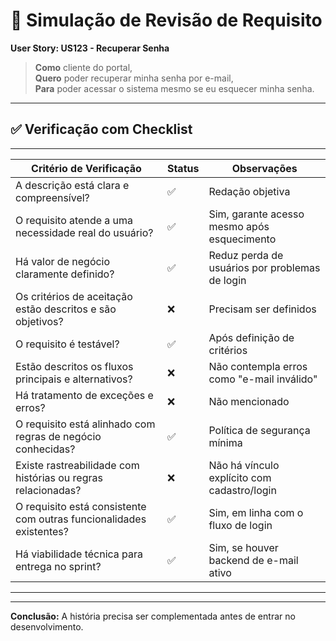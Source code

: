 # 🧪 Simulação de Revisão de Requisito

**User Story: US123 - Recuperar Senha**

> **Como** cliente do portal,  
> **Quero** poder recuperar minha senha por e-mail,  
> **Para** poder acessar o sistema mesmo se eu esquecer minha senha.

---

## ✅ Verificação com Checklist
---------------------------------------------------------------------------------------------------------------------------------
| Critério de Verificação                                              | Status | Observações                                    |
|----------------------------------------------------------------------|--------|------------------------------------------------|
| A descrição está clara e compreensível?                              | ✅     | Redação objetiva                               |
| O requisito atende a uma necessidade real do usuário?                | ✅     | Sim, garante acesso mesmo após esquecimento    |
| Há valor de negócio claramente definido?                             | ✅     | Reduz perda de usuários por problemas de login |
| Os critérios de aceitação estão descritos e são objetivos?           | ❌     | Precisam ser definidos                         |
| O requisito é testável?                                              | ✅     | Após definição de critérios                    |
| Estão descritos os fluxos principais e alternativos?                 | ❌     | Não contempla erros como "e-mail inválido"     |
| Há tratamento de exceções e erros?                                   | ❌     | Não mencionado                                 |
| O requisito está alinhado com regras de negócio conhecidas?          | ✅     | Política de segurança mínima                   |
| Existe rastreabilidade com histórias ou regras relacionadas?         | ❌     | Não há vínculo explícito com cadastro/login    |
| O requisito está consistente com outras funcionalidades existentes?  | ✅     | Sim, em linha com o fluxo de login             |
| Há viabilidade técnica para entrega no sprint?                       | ✅     | Sim, se houver backend de e-mail ativo         |
----------------------------------------------------------------------------------------------------------------------------------
---

**Conclusão:** A história precisa ser complementada antes de entrar no desenvolvimento.
